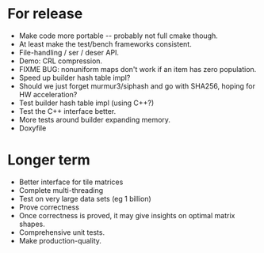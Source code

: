 # For release

* Make code more portable -- probably not full cmake though.
* At least make the test/bench frameworks consistent.
* File-handling / ser / deser API.
* Demo: CRL compression.
* FIXME BUG: nonuniform maps don't work if an item has zero population.
* Speed up builder hash table impl?
* Should we just forget murmur3/siphash and go with SHA256, hoping for HW acceleration?
* Test builder hash table impl (using C++?)
* Test the C++ interface better.
* More tests around builder expanding memory.
* Doxyfile

# Longer term

* Better interface for tile matrices
* Complete multi-threading
* Test on very large data sets (eg 1 billion)
* Prove correctness
* Once correctness is proved, it may give insights on optimal matrix shapes.
* Comprehensive unit tests.
* Make production-quality.
